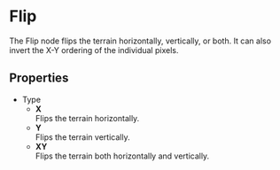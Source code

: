 # Flip

The Flip node flips the terrain horizontally, vertically, or both. It can also invert the X-Y ordering of the individual pixels.

## Properties

* Type
  * **X**  
  Flips the terrain horizontally.
  * **Y**  
  Flips the terrain vertically.
  * **XY**  
  Flips the terrain both horizontally and vertically.
